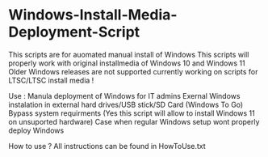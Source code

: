 # Windows-Install-Media-Deployment-Script

This scripts are for auomated manual install of Windows
This scripts will properly work with original installmedia of Windows 10 and Windows 11
Older Windows releases are not supported
currently working on scripts for LTSC/LTSC install media !

Use :
Manula deployment of Windows for IT admins
Exernal Windows instalation in external hard drives/USB stick/SD Card (Windows To Go)
Bypass system requirments (Yes this script will allow to install Windows 11 on unsuported hardware)
Case when regular Windows setup wont properly deploy Windows

How to use ?
All instructions can be found in HowToUse.txt
